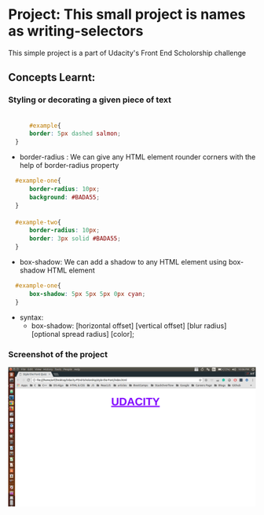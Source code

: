 # Project: This small project is names as writing-selectors 

This simple project is a part of Udacity's Front End Scholorship challenge <br />

## Concepts Learnt:

### Styling or decorating a given piece of text
    
```css

      #example{
      border: 5px dashed salmon;
  }
  ```
* border-radius : We can give any HTML element rounder corners with the help of border-radius property 

```css
  #example-one{
      border-radius: 10px;
      background: #BADA55;
  }

  #example-two{
      border-radius: 10px;
      border: 3px solid #BADA55;
  }
```

* box-shadow: We can add a shadow to any HTML element using box-shadow HTML element
  
```css
  #example-one{
      box-shadow: 5px 5px 5px 0px cyan;
  }
```
  * syntax: 
    * box-shadow: [horizontal offset] [vertical offset] [blur radius] [optional spread radius]  [color];


### Screenshot of the project
<p align="center">
  <img src="img/screenshot.png" alt="Screen shot of the project">
</p>